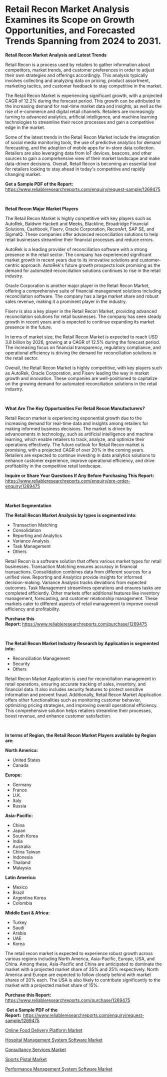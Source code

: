 <p><h1>Retail Recon Market Analysis Examines its Scope on Growth Opportunities, and Forecasted Trends Spanning from 2024 to 2031.</h1></p><p><strong>Retail Recon Market Analysis and Latest Trends</strong></p>
<p><p>Retail Recon is a process used by retailers to gather information about competitors, market trends, and customer preferences in order to adjust their own strategies and offerings accordingly. This analysis typically involves collecting and analyzing data on pricing, product assortment, marketing tactics, and customer feedback to stay competitive in the market.</p><p>The Retail Recon Market is experiencing significant growth, with a projected CAGR of 12.2% during the forecast period. This growth can be attributed to the increasing demand for real-time market data and insights, as well as the rise of e-commerce and digital retail channels. Retailers are increasingly turning to advanced analytics, artificial intelligence, and machine learning technologies to streamline their recon processes and gain a competitive edge in the market.</p><p>Some of the latest trends in the Retail Recon Market include the integration of social media monitoring tools, the use of predictive analytics for demand forecasting, and the adoption of mobile apps for in-store data collection. Retailers are also leveraging data from IoT devices, beacons, and other sources to gain a comprehensive view of their market landscape and make data-driven decisions. Overall, Retail Recon is becoming an essential tool for retailers looking to stay ahead in today's competitive and rapidly changing market.</p></p>
<p><strong>Get a Sample PDF of the Report:&nbsp;</strong> <a href="https://www.reliableresearchreports.com/enquiry/request-sample/1269475">https://www.reliableresearchreports.com/enquiry/request-sample/1269475</a></p>
<p>&nbsp;</p>
<p><strong>Retail Recon Major Market Players</strong></p>
<p><p>The Retail Recon Market is highly competitive with key players such as AutoRek, Baldwin Hackett and Meeks, Blackline, Broadridge Financial Solutions, Cashbook, Fiserv, Oracle Corporation, ReconArt, SAP SE, and SigmaIQ. These companies offer advanced reconciliation solutions to help retail businesses streamline their financial processes and reduce errors.</p><p>AutoRek is a leading provider of reconciliation software with a strong presence in the retail sector. The company has experienced significant market growth in recent years due to its innovative solutions and customer-centric approach. AutoRek's future growth prospects look promising as the demand for automated reconciliation solutions continues to rise in the retail industry.</p><p>Oracle Corporation is another major player in the Retail Recon Market, offering a comprehensive suite of financial management solutions including reconciliation software. The company has a large market share and robust sales revenue, making it a prominent player in the industry.</p><p>Fiserv is also a key player in the Retail Recon Market, providing advanced reconciliation solutions for retail businesses. The company has seen steady growth in recent years and is expected to continue expanding its market presence in the future.</p><p>In terms of market size, the Retail Recon Market is expected to reach USD 3.8 billion by 2026, growing at a CAGR of 12.5% during the forecast period. The increasing focus on financial transparency, regulatory compliance, and operational efficiency is driving the demand for reconciliation solutions in the retail sector.</p><p>Overall, the Retail Recon Market is highly competitive, with key players such as AutoRek, Oracle Corporation, and Fiserv leading the way in market growth and innovation. These companies are well-positioned to capitalize on the growing demand for automated reconciliation solutions in the retail industry.</p></p>
<p>&nbsp;</p>
<p><strong>What Are The Key Opportunities For Retail Recon Manufacturers?</strong></p>
<p><p>Retail Recon market is experiencing exponential growth due to the increasing demand for real-time data and insights among retailers for making informed business decisions. The market is driven by advancements in technology, such as artificial intelligence and machine learning, which enable retailers to track, analyze, and optimize their operations effectively. The future outlook for Retail Recon market is promising, with a projected CAGR of over 20% in the coming years. Retailers are expected to continue investing in data analytics solutions to enhance customer experience, improve operational efficiency, and drive profitability in the competitive retail landscape.</p></p>
<p><strong>Inquire or Share Your Questions If Any Before Purchasing This Report:</strong> <a href="https://www.reliableresearchreports.com/enquiry/pre-order-enquiry/1269475">https://www.reliableresearchreports.com/enquiry/pre-order-enquiry/1269475</a></p>
<p>&nbsp;</p>
<p><strong>Market Segmentation</strong></p>
<p><strong>The Retail Recon Market Analysis by types is segmented into:</strong></p>
<p><ul><li>Transaction Matching</li><li>Consolidation</li><li>Reporting and Analytics</li><li>Variance Analysis</li><li>Task Management</li><li>Others</li></ul></p>
<p><p>Retail Recon is a software solution that offers various market types for retail businesses. Transaction Matching ensures accuracy in financial transactions. Consolidation combines data from different sources for a unified view. Reporting and Analytics provide insights for informed decision-making. Variance Analysis tracks deviations from expected outcomes. Task Management streamlines operations and ensures tasks are completed efficiently. Other markets offer additional features like inventory management, forecasting, and customer relationship management. These markets cater to different aspects of retail management to improve overall efficiency and profitability.</p></p>
<p><strong>Purchase this Report:&nbsp;</strong><a href="https://www.reliableresearchreports.com/purchase/1269475">https://www.reliableresearchreports.com/purchase/1269475</a></p>
<p>&nbsp;</p>
<p><strong>The Retail Recon Market Industry Research by Application is segmented into:</strong></p>
<p><ul><li>Reconciliation Management</li><li>Security</li><li>Others</li></ul></p>
<p><p>Retail Recon Market Application is used for reconciliation management in retail operations, ensuring accurate tracking of sales, inventory, and financial data. It also includes security features to protect sensitive information and prevent fraud. Additionally, Retail Recon Market Application offers other functionalities such as monitoring customer behavior, optimizing pricing strategies, and improving overall operational efficiency. This comprehensive solution helps retailers streamline their processes, boost revenue, and enhance customer satisfaction.</p></p>
<p>&nbsp;</p>
<p><strong>In terms of Region, the Retail Recon Market Players available by Region are:</strong></p>
<p>
    <p> <strong> North America: </strong>
        <ul>
            <li>United States</li>
            <li>Canada</li>
        </ul>
        </p> 
    <p> <strong> Europe: </strong>
        <ul>
            <li>Germany</li>
            <li>France</li>
            <li>U.K.</li>
            <li>Italy</li>
            <li>Russia</li>
        </ul>
        </p> 
    <p> <strong> Asia-Pacific: </strong>
        <ul>
            <li>China</li>
            <li>Japan</li>
            <li>South Korea</li>
            <li>India</li>
            <li>Australia</li>
            <li>China Taiwan</li>
            <li>Indonesia</li>
            <li>Thailand</li>
            <li>Malaysia</li>
        </ul>
        </p> 
    <p> <strong> Latin America: </strong>
        <ul>
            <li>Mexico</li>
            <li>Brazil</li>
            <li>Argentina Korea</li>
            <li>Colombia</li>
        </ul>
        </p> 
    <p> <strong> Middle East & Africa: </strong>
        <ul>
            <li>Turkey</li>
            <li>Saudi</li>
            <li>Arabia</li>
            <li>UAE</li>
            <li>Korea</li>
        </ul>
    </p>
    </p>
<p><p>The retail recon market is expected to experience robust growth across various regions including North America, Asia-Pacific, Europe, USA, and China. Among these, Asia-Pacific and China are anticipated to dominate the market with a projected market share of 35% and 25% respectively. North America and Europe are expected to follow closely behind with market shares of 20% each. The USA is also likely to contribute significantly to the market with a projected market share of 15%.</p></p>
<p><strong>Purchase this Report: </strong><a href="https://www.reliableresearchreports.com/purchase/1269475">https://www.reliableresearchreports.com/purchase/1269475</a></p>
<p>&nbsp;<strong>Get a Sample PDF of the Report:&nbsp;&nbsp;</strong><a href="https://www.reliableresearchreports.com/enquiry/request-sample/1269475">https://www.reliableresearchreports.com/enquiry/request-sample/1269475</a></p>
<p><strong></strong></p>
<p><p><a href="https://medium.com/p/35d1e08e0555/edit">Online Food Delivery Platform Market</a></p><p><a href="https://medium.com/p/623eb6af81a1/edit">Hospital Management System Software Market</a></p><p><a href="https://medium.com/p/43aa3cce735a/edit">Consultancy Services Market</a></p><p><a href="https://github.com/NorbertYates/Market-Research-Report-List-3/blob/main/sports-pistal-market.md">Sports Pistal Market</a></p><p><a href="https://medium.com/p/7294e8d3f0a7/edit">Performance Management System Software Market</a></p></p>